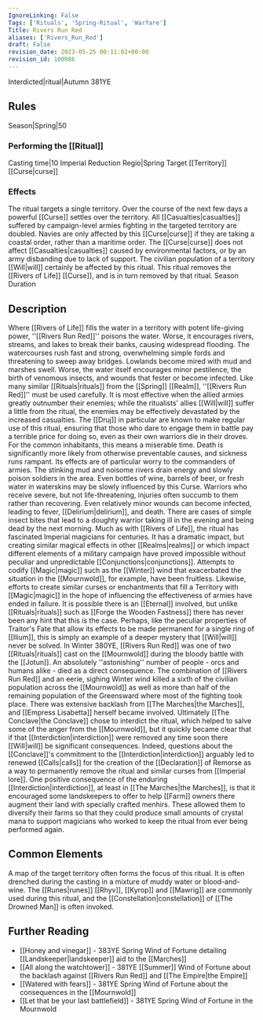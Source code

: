 ```yaml
---
IgnoreLinking: False
Tags: ['Rituals', 'Spring-Ritual', 'Warfare']
Title: Rivers Run Red
aliases: ['Rivers_Run_Red']
draft: False
revision_date: 2023-05-25 00:11:02+00:00
revision_id: 100986
---
```


Interdicted|ritual|Autumn 381YE
## Rules
Season|Spring|50
### Performing the [[Ritual]]
Casting time|10 Imperial Reduction
Regio|Spring Target [[Territory]]
[[Curse|curse]]
### Effects
The ritual targets a single territory. Over the course of the next few days a powerful [[Curse]] settles over the territory. All [[Casualties|casualties]] suffered by campaign-level armies fighting in the targeted territory are doubled. 
Navies are only affected by this [[Curse|curse]] if they are taking a coastal order, rather than a maritime order. The [[Curse|curse]] does not affect [[Casualties|casualties]] caused by environmental factors, or by an army disbanding due to lack of support.
The civilian population of a territory [[Will|will]] certainly be affected by this ritual.
This ritual removes the [[Rivers of Life]] [[Curse]], and is in turn removed by that ritual.
Season Duration
## Description
Where [[Rivers of Life]] fills the water in a territory with potent life-giving power, ''[[Rivers Run Red]]'' poisons the water. Worse, it encourages rivers, streams, and lakes to break their banks, causing widespread flooding. The watercourses rush fast and strong, overwhelming simple fords and threatening to sweep away bridges. Lowlands become mired with mud and marshes swell. Worse, the water itself encourages minor pestilence, the birth of venomous insects, and wounds that fester or become infected.
Like many similar [[Rituals|rituals]] from the [[Spring]] [[Realm]], ''[[Rivers Run Red]]'' must be used carefully. It is most effective when the allied armies greatly outnumber their enemies; while the ritualists' allies [[Will|will]] suffer a little from the ritual, the enemies may be effectively devastated by the increased casualties. The [[Druj]] in particular are known to make regular use of this ritual, ensuring that those who dare to engage them in battle pay a terrible price for doing so, even as their own warriors die in their droves.
For the common inhabitants, this means a miserable time. Death is significantly more likely from otherwise preventable causes, and sickness runs rampant. Its effects are of particular worry to the commanders of armies. The stinking mud and noisome rivers drain energy and slowly poison soldiers in the area. Even bottles of wine, barrels of beer, or fresh water in waterskins may be slowly influenced by this Curse. Warriors who receive severe, but not life-threatening, injuries often succumb to them rather than recovering. Even relatively minor wounds can become infected, leading to fever, [[Delirium|delirium]], and death. There are cases of simple insect bites that lead to a doughty warrior taking ill in the evening and being dead by the next morning.
Much as with [[Rivers of Life]], the ritual has fascinated Imperial magicians for centuries. It has a dramatic impact, but creating similar magical effects in other [[Realms|realms]] or which impact different elements of a military campaign have proved impossible without peculiar and unpredictable [[Conjunctions|conjunctions]]. Attempts to codify [[Magic|magic]] such as the [[Winter]] wind that exacerbated the situation in the [[Mournwold]], for example, have been fruitless. Likewise, efforts to create similar curses or enchantments that fill a Territory with [[Magic|magic]] in the hope of influencing the effectiveness of armies have ended in failure. It is possible there is an [[Eternal]] involved, but unlike [[Rituals|rituals]] such as [[Forge the Wooden Fastness]] there has never been any hint that this is the case. Perhaps, like the peculiar properties of Traitor's Fate that allow its effects to be made permanent for a single ring of [[Ilium]], this is simply an example of a deeper mystery that [[Will|will]] never be solved. 
In Winter 380YE, [[Rivers Run Red]] was one of two [[Rituals|rituals]] cast on the [[Mournwold]] during the bloody battle with the [[Jotun]]. An absolutely ''astonishing'' number of people - orcs and humans alike - died as a direct consequence. The combination of [[Rivers Run Red]] and an eerie, sighing Winter wind killed a sixth of the civilian population across the [[Mournwold]] as well as more than half of the remaining population of the Greensward where most of the fighting took place. There was extensive backlash from [[The Marches|the Marches]], and [[Empress Lisabetta]] herself became involved. Ultimately [[The Conclave|the Conclave]] chose to interdict the ritual, which helped to salve some of the anger from the [[Mournwold]], but it quickly became clear that if that [[Interdiction|interdiction]] were removed any time soon there [[Will|will]] be significant consequences. Indeed, questions about the [[Conclave]]'s commitment to the [[Interdiction|interdiction]] arguably led to renewed [[Calls|calls]] for the creation of the [[Declaration]] of Remorse as a way to permanently remove the ritual and similar curses from [[Imperial lore]]. One positive consequence of the enduring [[Interdiction|interdiction]], at least in [[The Marches|the Marches]], is that it encouraged some landskeepers to offer to help [[Farm]] owners there augment their land with specially crafted menhirs. These allowed them to diversify their farms so that they could produce small amounts of crystal mana to support magicians who worked to keep the ritual from ever being performed again.
## Common Elements
A map of the target territory often forms the focus of this ritual. It is often drenched during the casting in a mixture of muddy water or blood-and-wine. The [[Runes|runes]] [[Rhyv]], [[Kyrop]] and [[Mawrig]] are commonly used during this ritual, and the [[Constellation|constellation]] of [[The Drowned Man]] is often invoked.
## Further Reading
* [[Honey and vinegar]] - 383YE Spring Wind of Fortune detailing [[Landskeeper|landskeeper]] aid to the [[Marches]]
* [[All along the watchtower]] - 381YE [[Summer]] Wind of Fortune about the backlash against [[Rivers Run Red]] and [[The Empire|the Empire]]
* [[Watered with fears]] - 381YE Spring Wind of Fortune about the consequences in the [[Mournwold]]
* [[Let that be your last battlefield]] - 381YE Spring Wind of Fortune in the Mournwold